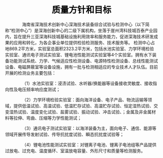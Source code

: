 <div class="muti-text">
<h1 style="color: #000; text-align: center;">
    质量方针和目标 
</h1>
</div>
<p class="text">
&emsp;&emsp;&emsp;&emsp;海南省深海技术创新中心深海技术装备综合试验与检测中心（以下简称“检测中心”）是深海创新中心的二级下属机构，坐落于崖州湾科技城百泰产业园内，旨在提升三亚深海科技城基础设施利用效率和服务能力，促进深海技术研发成果的应用和转化，为各企事业单位提供检验检测服务、技术服务等。
检测中心占地869.2平方米，实验室总面积2323.2平方米，包括水池实验室、力学环境检验实验室、通讯电子测试实验室、锂电池性能测试实验室等4个实验室。拥有水下装备功能测试系统、力学、气候适应性检测设备、电源特性检测设备、总线性能测试设备、电磁屏蔽室等设备设施，拥有一批与检测相适应的专业技术人才队伍。目前开展的检测业务主要包括：
</p>
<p class="text">&emsp;&emsp;&emsp;&emsp;（1）水池实验室：浸渍试验、水听器/换能器等设备接收灵敏度、接收指向性及电压频率响应度测试；</p>
<p class="text">&emsp;&emsp;&emsp;&emsp;（2）力学环境检验实验室：面向海洋设备、电子产品、物流运输等领域，提供低温试验、高温试验、低温贮存试验、高温贮存试验、恒定湿热试验、交变湿热试验、温度变化试验、盐雾试验、振动试验、冲击试验、；金属及非金属材料等拉伸、弯曲、压缩等力学性能测试；</p>
<p class="text">&emsp;&emsp;&emsp;&emsp;（3）通讯电子测试实验室：以海洋装备为主，面向电子、通信、能源等领域开展传导发射试验、传导抗扰度试验、瞬态抗扰度试验等；</p>
<p class="text">&emsp;&emsp;&emsp;&emsp;（4）锂电池性能测试实验室：对锂离子电池、锂离子电池组等产品提供过放电、过充电、温度循环、室温放电容量、外形尺寸和质量等检测服务。</p>
